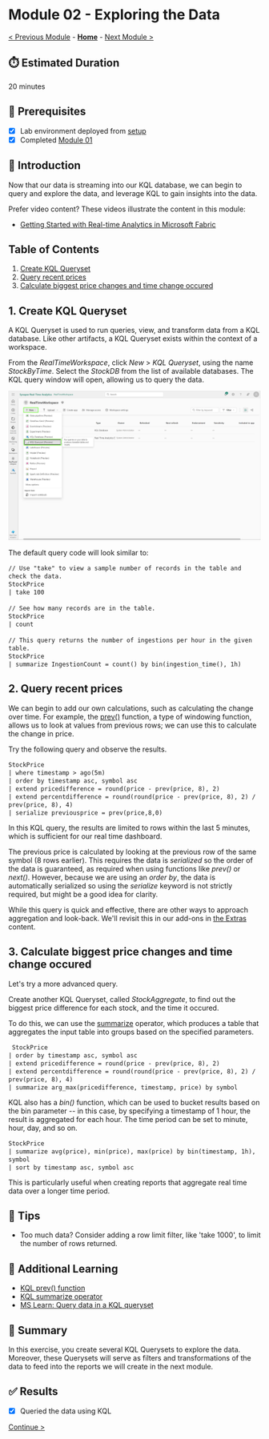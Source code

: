 # Module 02 - Exploring the Data

[< Previous Module](./module01.md) - **[Home](../README.md)** - [Next Module >](./module03.md)

## :stopwatch: Estimated Duration

20 minutes

## :thinking: Prerequisites

- [x] Lab environment deployed from [setup](../modules/module00.md)
- [x] Completed [Module 01](../modules/module01.md)

## :loudspeaker: Introduction

Now that our data is streaming into our KQL database, we can begin to query and explore the data, and leverage KQL to gain insights into the data. 

Prefer video content? These videos illustrate the content in this module:
* [Getting Started with Real-time Analytics in Microsoft Fabric](https://youtu.be/wGox1lf0ve0)

## Table of Contents

1. [Create KQL Queryset](#1-create-kql-queryset)
2. [Query recent prices](#2-query-recent-prices)
3. [Calculate biggest price changes and time change occured](#3-calculate-biggest-price-changes-and-time-change-occured)

## 1. Create KQL Queryset

A KQL Queryset is used to run queries, view, and transform data from a KQL database. Like other artifacts, a KQL Queryset exists within the context of a workspace.

From the *RealTimeWorkspace*, click *New* > *KQL Queryset*, using the name *StockByTime*. Select the *StockDB* from the list of available databases. The KQL query window will open, allowing us to query the data.

![KQL Queryset](../images/module02/kqlqueryset.png)

The default query code will look similar to:

```text
// Use "take" to view a sample number of records in the table and check the data.
StockPrice
| take 100

// See how many records are in the table.
StockPrice
| count

// This query returns the number of ingestions per hour in the given table.
StockPrice
| summarize IngestionCount = count() by bin(ingestion_time(), 1h)
```

## 2. Query recent prices

We can begin to add our own calculations, such as calculating the change over time. For example, the [prev()](https://learn.microsoft.com/en-us/azure/data-explorer/kusto/query/prevfunction) function, a type of windowing function, allows us to look at values from previous rows; we can use this to calculate the change in price.

Try the following query and observe the results.

```text
StockPrice
| where timestamp > ago(5m)
| order by timestamp asc, symbol asc
| extend pricedifference = round(price - prev(price, 8), 2)
| extend percentdifference = round(round(price - prev(price, 8), 2) / prev(price, 8), 4)
| serialize previousprice = prev(price,8,0)
```

In this KQL query, the results are limited to rows within the last 5 minutes, which is sufficient for our real time dashboard.

The previous price is calculated by looking at the previous row of the same symbol (8 rows earlier). This requires the data is *serialized* so the order of the data is guaranteed, as required when using functions like *prev()* or *next()*. However, because we are using an *order by*, the data is automatically serialized so using the *serialize* keyword is not strictly required, but might be a good idea for clarity.

While this query is quick and effective, there are other ways to approach aggregation and look-back. We'll revisit this in our add-ons in [the Extras](../modules/moduleex00.md) content. 

## 3. Calculate biggest price changes and time change occured

Let's try a more advanced query. 

 Create another KQL Queryset, called *StockAggregate*, to find out the biggest price difference for each stock, and the time it occured. 

 To do this, we can use the [summarize](https://learn.microsoft.com/en-us/azure/data-explorer/kusto/query/summarizeoperator) operator, which produces a table that aggregates the input table into groups based on the specified parameters. 

```text
 StockPrice
| order by timestamp asc, symbol asc
| extend pricedifference = round(price - prev(price, 8), 2)
| extend percentdifference = round(round(price - prev(price, 8), 2) / prev(price, 8), 4)
| summarize arg_max(pricedifference, timestamp, price) by symbol
```

KQL also has a *bin()* function, which can be used to bucket results based on the bin parameter -- in this case, by specifying a timestamp of 1 hour, the result is aggregated for each hour. The time period can be set to minute, hour, day, and so on. 

```text
StockPrice
| summarize avg(price), min(price), max(price) by bin(timestamp, 1h), symbol
| sort by timestamp asc, symbol asc
```

This is particularly useful when creating reports that aggregate real time data over a longer time period.

## :thinking: Tips

* Too much data? Consider adding a row limit filter, like 'take 1000', to limit the number of rows returned.

## :thinking: Additional Learning

* [KQL prev() function](https://learn.microsoft.com/en-us/azure/data-explorer/kusto/query/prevfunction)
* [KQL summarize operator](https://learn.microsoft.com/en-us/azure/data-explorer/kusto/query/summarizeoperator)
* [MS Learn: Query data in a KQL queryset](https://learn.microsoft.com/en-us/fabric/real-time-analytics/kusto-query-set)

## :tada: Summary

In this exercise, you create several KQL Querysets to explore the data. Moreover, these Querysets will serve as filters and transformations of the data to feed into the reports we will create in the next module.

## :white_check_mark: Results

- [x] Queried the data using KQL

[Continue >](./module03.md)
